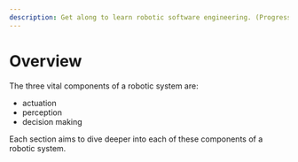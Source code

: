 ```yaml
---
description: Get along to learn robotic software engineering. (Progressing)
---
```


# Overview

The three vital components of a robotic system are:

* actuation
* perception
* decision making

Each section aims to dive deeper into each of these components of a robotic system.
